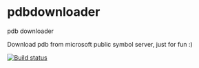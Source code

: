 # pdbdownloader
pdb downloader

Download pdb from microsoft public symbol server, just for fun :)

[![Build status](https://ci.appveyor.com/api/projects/status/qtdh6nfwtunblfvh?svg=true)](https://ci.appveyor.com/project/0cch/pdbdownloader)
